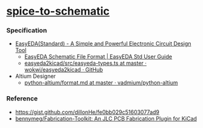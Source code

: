 [spice-to-schematic](https://dirkarnez.github.io/spice-to-schematic)
====================================================================
### Specification
- [EasyEDA(Standard) - A Simple and Powerful Electronic Circuit Design Tool](https://easyeda.com/editor)
  - [EasyEDA Schematic File Format | EasyEDA Std User Guide](https://docs.easyeda.com/en/DocumentFormat/2-EasyEDA-Schematic-File-Format/#symbol)
  - [easyeda2kicad/src/easyeda-types.ts at master · wokwi/easyeda2kicad · GitHub](https://github.com/wokwi/easyeda2kicad/blob/master/src/easyeda-types.ts)
- Altium Designer
  - [python-altium/format.md at master · vadmium/python-altium](https://github.com/vadmium/python-altium/blob/master/format.md)

### Reference
- https://gist.github.com/dillonHe/fe0bb029c51603077ad9
- [bennymeg/Fabrication-Toolkit: An JLC PCB Fabrication Plugin for KiCad](https://github.com/bennymeg/Fabrication-Toolkit)

